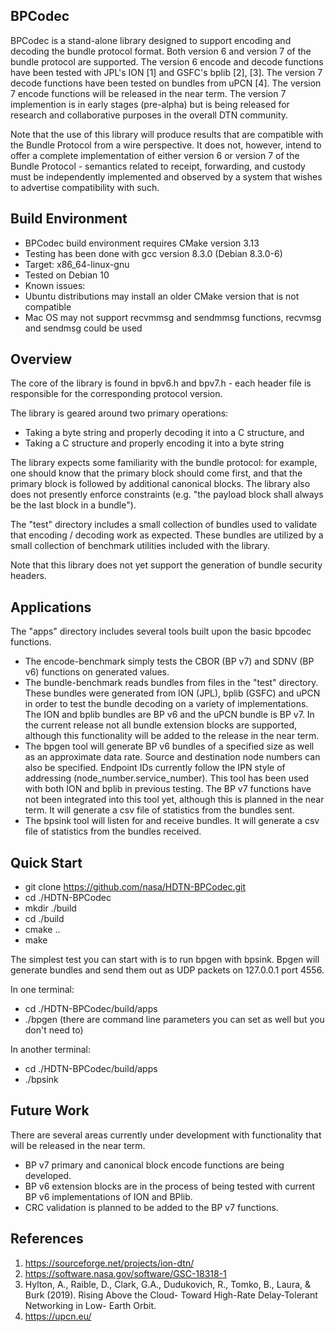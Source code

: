 ## BPCodec ##

BPCodec is a stand-alone library designed to support encoding and decoding the bundle protocol format.  Both version 6 and version 7 of the bundle protocol are supported.  The version 6 encode and decode functions have been tested with JPL's ION [1] and GSFC's bplib [2], [3]. The version 7 decode functions have been tested on bundles from uPCN [4]. The version 7 encode functions will be released in the near term. The version 7 implemention is in early stages (pre-alpha) but is being released for research and collaborative purposes in the overall DTN community.

Note that the use of this library will produce results that are compatible with the Bundle Protocol from a wire perspective.  It does not, however, intend to offer a complete implementation of either version 6 or version 7 of the Bundle Protocol - semantics related to receipt, forwarding, and custody must be independently implemented and observed by a system that wishes to advertise compatibility with such.

## Build Environment ##
* BPCodec build environment requires CMake version 3.13
* Testing has been done with gcc version 8.3.0 (Debian 8.3.0-6) 
* Target: x86_64-linux-gnu 
* Tested on Debian 10
* Known issues:
* Ubuntu distributions may install an older CMake version that is not compatible
* Mac OS may not support recvmmsg and sendmmsg functions, recvmsg and sendmsg could be used

## Overview ##

The core of the library is found in bpv6.h and bpv7.h - each header file is responsible for the corresponding protocol version.  

The library is geared around two primary operations:

* Taking a byte string and properly decoding it into a C structure, and
* Taking a C structure and properly encoding it into a byte string

The library expects some familiarity with the bundle protocol: for example, one should know that the primary block should come first, and that the primary block is followed by additional canonical blocks.  The library also does not presently enforce constraints (e.g. "the payload block shall always be the last block in a bundle").

The "test" directory includes a small collection of bundles used to validate that encoding / decoding work as expected.  These bundles are utilized by a small collection of benchmark utilities included with the library.  

Note that this library does not yet support the generation of bundle security headers.

## Applications ##
The "apps" directory includes several tools built upon the basic bpcodec functions.
* The encode-benchmark simply tests the CBOR (BP v7) and SDNV (BP v6) functions on generated values.
* The bundle-benchmark reads bundles from files in the "test" directory. These bundles were generated from ION (JPL), bplib (GSFC) and uPCN in order to test the bundle decoding on a variety of implementations. The ION and bplib bundles are BP v6 and the uPCN bundle is BP v7. In the current release not all bundle extension blocks are supported, although this functionality will be added to the release in the near term.
* The bpgen tool will generate BP v6 bundles of a specified size as well as an approximate data rate. Source and destination node numbers can also be specified. Endpoint IDs currently follow the IPN style of addressing (node_number.service_number). This tool has been used with both ION and bplib in previous testing. The BP v7 functions have not been integrated into this tool yet, although this is planned in the near term. It will generate a csv file of statistics from the bundles sent. 
* The bpsink tool will listen for and receive bundles. It will generate a csv file of statistics from the bundles received. 

## Quick Start ##
* git clone https://github.com/nasa/HDTN-BPCodec.git
* cd ./HDTN-BPCodec
* mkdir ./build
* cd ./build
* cmake ..
* make

The simplest test you can start with is to run bpgen with bpsink. Bpgen will generate bundles and send them out as UDP packets on 127.0.0.1 port 4556.

In one terminal:
* cd ./HDTN-BPCodec/build/apps
* ./bpgen    (there are command line parameters you can set as well but you don't need to)


In another terminal:
* cd ./HDTN-BPCodec/build/apps
* ./bpsink

## Future Work ##
There are several areas currently under development with functionality that will be released in the near term.
* BP v7 primary and canonical block encode functions are being developed.
* BP v6 extension blocks are in the process of being tested with current BP v6 implementations of ION and BPlib.
* CRC validation is planned to be added to the BP v7 functions.

## References ##
1. https://sourceforge.net/projects/ion-dtn/
2. https://software.nasa.gov/software/GSC-18318-1
3. Hylton, A., Raible, D., Clark, G.A., Dudukovich, R., Tomko, B., Laura, & Burk (2019). Rising Above the Cloud- Toward High-Rate Delay-Tolerant Networking in Low- Earth Orbit.
4. https://upcn.eu/
